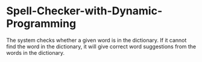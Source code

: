 # Spell-Checker-with-Dynamic-Programming
The system checks whether a given word is in the dictionary. If it cannot find the word in the dictionary, it will give correct word suggestions from the words in the dictionary.
